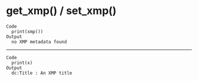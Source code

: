 # get_xmp() / set_xmp()

    Code
      print(xmp())
    Output
      no XMP metadata found

---

    Code
      print(x)
    Output
      dc:Title : An XMP title


